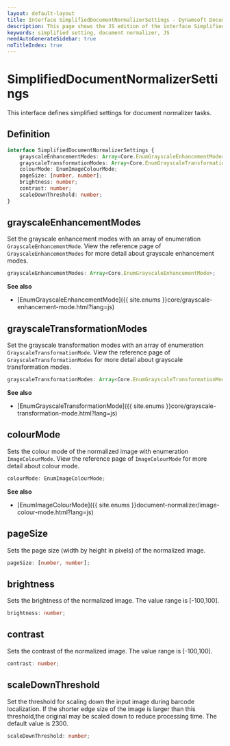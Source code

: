 ```yaml
---
layout: default-layout
title: Interface SimplifiedDocumentNormalizerSettings - Dynamsoft Document Normalizer JS Edition API Reference v2.2.10
description: This page shows the JS edition of the interface SimplifiedDocumentNormalizerSettings in Dynamsoft DDN Module v2.2.10.
keywords: simplified setting, document normalizer, JS
needAutoGenerateSidebar: true
noTitleIndex: true
---
```


# SimplifiedDocumentNormalizerSettings

This interface defines simplified settings for document normalizer tasks.

## Definition

```typescript
interface SimplifiedDocumentNormalizerSettings {
    grayscaleEnhancementModes: Array<Core.EnumGrayscaleEnhancementMode>;
    grayscaleTransformationModes: Array<Core.EnumGrayscaleTransformationMode>;
    colourMode: EnumImageColourMode;
    pageSize: [number, number];
    brightness: number;
    contrast: number;
    scaleDownThreshold: number;
}
```

## grayscaleEnhancementModes

Set the grayscale enhancement modes with an array of enumeration `GrayscaleEnhancementMode`. View the reference page of `GrayscaleEnhancementModes` for more detail about grayscale enhancement modes.

```typescript
grayscaleEnhancementModes: Array<Core.EnumGrayscaleEnhancementMode>; 
```

**See also**

* [EnumGrayscaleEnhancementMode]({{ site.enums }}core/grayscale-enhancement-mode.html?lang=js)

## grayscaleTransformationModes

Set the grayscale transformation modes with an array of enumeration `GrayscaleTransformationMode`. View the reference page of `GrayscaleTransformationModes` for more detail about grayscale transformation modes.

```typescript
grayscaleTransformationModes: Array<Core.EnumGrayscaleTransformationMode>;
```

**See also**

* [EnumGrayscaleTransformationMode]({{ site.enums }}core/grayscale-transformation-mode.html?lang=js)

## colourMode

Sets the colour mode of the normalized image with enumeration `ImageColourMode`. View the reference page of `ImageColourMode` for more detail about colour mode.

```typescript
colourMode: EnumImageColourMode;
```

**See also**

* [EnumImageColourMode]({{ site.enums }}document-normalizer/image-colour-mode.html?lang=js)

## pageSize

Sets the page size (width by height in pixels) of the normalized image.

```typescript
pageSize: [number, number];
```

## brightness

Sets the brightness of the normalized image. The value range is [-100,100].

```typescript
brightness: number;
```

## contrast

Sets the contrast of the normalized image. The value range is [-100,100].

```typescript
contrast: number;
```

## scaleDownThreshold

Set the threshold for scaling down the input image during barcode localization. If the shorter edge size of the image is larger than this threshold,the original may be scaled down to reduce processing time. The default value is 2300.

```typescript
scaleDownThreshold: number;
```